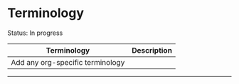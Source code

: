 # Terminology

Status: In progress

| Terminology | Description |  
| --- | --- |  
|Add any org-specific terminology||

---